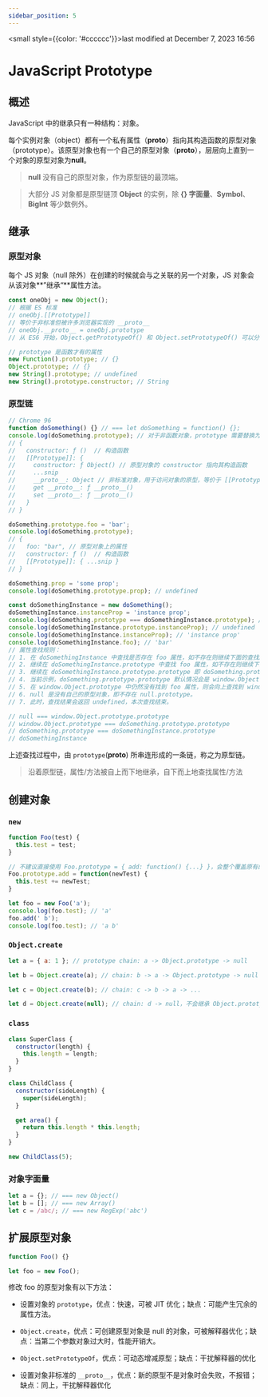 ```yaml
---
sidebar_position: 5
---
```

    
<small style={{color: '#cccccc'}}>last modified at December 7, 2023 16:56</small>
# JavaScript Prototype

## 概述

JavaScript 中的继承只有一种结构：对象。

每个实例对象（object）都有一个私有属性（__proto__）指向其构造函数的原型对象（prototype）。该原型对象也有一个自己的原型对象（__proto__），层层向上直到一个对象的原型对象为**null**。

> **null** 没有自己的原型对象，作为原型链的最顶端。

> 大部分 JS 对象都是原型链顶 **Object** 的实例，除 **{} 字面量**、**Symbol**、**BigInt** 等少数例外。

## 继承

### 原型对象

每个 JS 对象（null 除外）在创建的时候就会与之关联的另一个对象，JS 对象会从该对象**”继承“**属性方法。

```js
const oneObj = new Object();
// 根据 ES 标准
// oneObj.[[Prototype]]
// 等价于非标准但被许多浏览器实现的 __proto__
// oneObj.__proto__ = oneObj.prototype
// 从 ES6 开始，Object.getPrototypeOf() 和 Object.setPrototypeOf() 可以分别访问和设置 Object 对象的原型

// prototype 是函数才有的属性
new Function().prototype; // {}
Object.prototype; // {}
new String().prototype; // undefined
new String().prototype.constructor; // String
```

### 原型链

```js
// Chrome 96
function doSomething() {} // === let doSomething = function() {};
console.log(doSomething.prototype); // 对于非函数对象，prototype 需要替换为 __proto__
// {
//   constructor: ƒ ()  // 构造函数
//   [[Prototype]]: {
//     constructor: ƒ Object() // 原型对象的 constructor 指向其构造函数
//     ...snip
//     __proto__: Object // 非标准对象，用于访问对象的原型，等价于 [[Prototype]]
//     get __proto__: ƒ __proto__()
//     set __proto__: ƒ __proto__()
//   }
// }

doSomething.prototype.foo = 'bar';
console.log(doSomething.prototype);
// {
//   foo: "bar", // 原型对象上的属性
//   constructor: ƒ ()  // 构造函数
//   [[Prototype]]: { ...snip }
// }

doSomething.prop = 'some prop';
console.log(doSomething.prototype.prop); // undefined

const doSomethingInstance = new doSomething();
doSomethingInstance.instanceProp = 'instance prop';
console.log(doSomething.prototype === doSomethingInstance.prototype); // true
console.log(doSomethingInstance.prototype.instanceProp); // undefined
console.log(doSomethingInstance.instanceProp); // 'instance prop'
console.log(doSomethingInstance.foo); // 'bar'
// 属性查找规则：
// 1. 在 doSomethingInstance 中查找是否存在 foo 属性，如不存在则继续下面的查找。
// 2. 继续在 doSomethingInstance.prototype 中查找 foo 属性，如不存在则继续下面的查找。
// 3. 继续在 doSomethingInstance.prototype.prototype 即 doSomething.prototype.prototype 中查找 foo 属性。
// 4. 当前示例，doSomething.prototype.prototype 默认情况会是 window.Object.prototype。
// 5. 在 window.Object.prototype 中仍然没有找到 foo 属性，则会向上查找到 window.Object.prototype.prototype, 即 null。
// 6. null 是没有自己的原型对象，即不存在 null.prototype。
// 7. 此时，查找结果会返回 undefined，本次查找结束。

// null === window.Object.prototype.prototype
// window.Object.prototype === doSomething.prototype.prototype
// doSomething.prototype === doSomethingInstance.prototype
// doSomethingInstance
```

上述查找过程中，由 `prototype`(__proto__) 所串连形成的一条链，称之为原型链。

> 沿着原型链，属性/方法被自上而下地继承，自下而上地查找属性/方法

## 创建对象

### `new`

```js
function Foo(test) {
  this.test = test;
}

// 不建议直接使用 Foo.prototype = { add: function() {...} }，会整个覆盖原有的原型对象
Foo.prototype.add = function(newTest) {
  this.test += newTest;
}

let foo = new Foo('a');
console.log(foo.test); // 'a'
foo.add(' b');
console.log(foo.test); // 'a b'
```

### `Object.create`

```js
let a = { a: 1 }; // prototype chain: a -> Object.prototype -> null

let b = Object.create(a); // chain: b -> a -> Object.prototype -> null

let c = Object.create(b); // chain: c -> b -> a -> ...

let d = Object.create(null); // chain: d -> null，不会继承 Object.prototype 的一系列属性方法
```

### `class`

```js
class SuperClass {
  constructor(length) {
    this.length = length;
  }
}

class ChildClass {
  constructor(sideLength) {
    super(sideLength);
  }

  get area() {
    return this.length * this.length;
  }
}

new ChildClass(5);
```

### 对象字面量

```js
let a = {}; // === new Object()
let b = []; // === new Array()
let c = /abc/; // === new RegExp('abc')
```

## 扩展原型对象

```js
function Foo() {}

let foo = new Foo();
```

修改 foo 的原型对象有以下方法：

- 设置对象的 `prototype`，优点：快速，可被 JIT 优化；缺点：可能产生冗余的属性方法。

- `Object.create`，优点：可创建原型对象是 null 的对象，可被解释器优化；缺点：当第二个参数对象过大时，性能开销大。

- `Object.setPrototypeOf`，优点：可动态增减原型；缺点：干扰解释器的优化

- 设置对象非标准的 `__proto__`，优点：新的原型不是对象时会失败，不报错；缺点：同上，干扰解释器优化

      